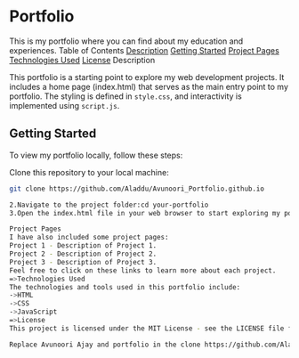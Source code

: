 # Portfolio
This is my portfolio where you can find about my education and experiences.
Table of Contents
[Description](#description)
[Getting Started](#getting-started)
[Project Pages](#project-pages)
[Technologies Used](#technologies-used)
[License](#license)
Description

This portfolio is a starting point to explore my web development projects. It includes a home page (index.html) that serves as the main entry point to my portfolio. The styling is defined in `style.css`, and interactivity is implemented using `script.js`.

## Getting Started

To view my portfolio locally, follow these steps:

 Clone this repository to your local machine:

   ```bash
   git clone https://github.com/Aladdu/Avunoori_Portfolio.github.io
   
2.Navigate to the project folder:cd your-portfolio
3.Open the index.html file in your web browser to start exploring my portfolio.

Project Pages
I have also included some project pages:
Project 1 - Description of Project 1.
Project 2 - Description of Project 2.
Project 3 - Description of Project 3.
Feel free to click on these links to learn more about each project.
=>Technologies Used
The technologies and tools used in this portfolio include:
->HTML
->CSS
->JavaScript
=>License
This project is licensed under the MIT License - see the LICENSE file for details.

Replace Avunoori Ajay and portfolio in the clone https://github.com/Aladdu/Portfolio with your actual GitHub Aladdu and Portfolio.


